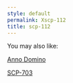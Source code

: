 ```yaml
---
style: default
permalink: Xscp-112
title: scp-112
---
```

You may also like:

[Anno Domino](http://scp-wiki.net/anno-domino)

[SCP-703](http://scp-wiki.net/scp-703)
